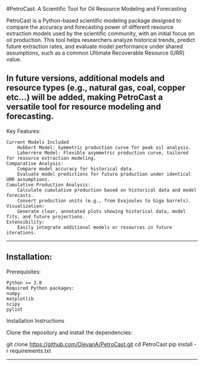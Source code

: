 #PetroCast: A Scientific Tool for Oil Resource Modeling and Forecasting

PetroCast is a Python-based scientific modeling package designed to compare the accuracy 
and forecasting power of different resource extraction models used by the scientific community, 
with an initial focus on oil production. This tool helps researchers analyze historical trends, 
predict future extraction rates, and evaluate model performance under shared assumptions, 
such as a common Ultimate Recoverable Resource (URR) value.

In future versions, additional models and resource types (e.g., natural gas, coal, copper etc...) 
will be added, making PetroCast a versatile tool for resource modeling and forecasting.
------------------------------------------------------------------------------------------------------------------
Key Features: 

    Current Models Included 
        Hubbert Model: Symmetric production curve for peak oil analysis.
        Laherrère Model: Flexible asymmetric production curve, tailored for resource extraction modeling.
    Comparative Analysis: 
        Compare model accuracy for historical data.
        Evaluate model predictions for future production under identical URR assumptions.
    Cumulative Production Analysis:
        Calculate cumulative production based on historical data and model forecasts.
        Convert production units (e.g., from Exajoules to Giga barrels).
    Visualization:
        Generate clear, annotated plots showing historical data, model fits, and future projections.
    Extensibility:
        Easily integrate additional models or resources in future iterations.
--------------------------------------------------------------------------------------------------------------------
Installation:
---------------------------------------------------------------------------------------------------------------------
Prerequisites: 

    Python >= 3.8
    Required Python packages: 
    numpy
    matplotlib 
    scipy
    pylint

Installation Instructions 

Clone the repository and install the dependencies: 

git clone https://github.com/OlevanA/PetroCast.git
cd PetroCast
pip install -r requirements.txt

---------------------------------------------------------------------------------------------------------------------
